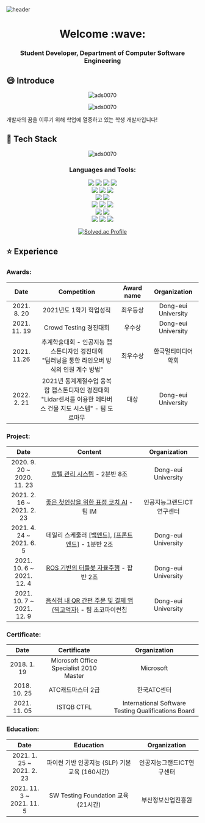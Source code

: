 ![header](https://capsule-render.vercel.app/api?type=wave&color=auto&height=300&section=header&text=An%20Dae%20Hyeon&animation=fadeIn&fontSize=90)

<h1 align=center>Welcome :wave:</h1>
<h3 align=center>Student Developer, Department of Computer Software Engineering</h3>

## :smile: Introduce
<p align="center"> <img src="https://komarev.com/ghpvc/?username=ads0070&label=Profile%20views&color=0e75b6&style=flat" alt="ads0070" /> 

<p align="center">
<img align="center" src="https://github-readme-stats.vercel.app/api?username=ads0070&show_icons=true&locale=en" alt="ads0070"/</p>
  
<p>개발자의 꿈을 이루기 위해 학업에 열중하고 있는 학생 개발자입니다!</p>

## :pencil: Tech Stack

<p align="center"><img align="center" src="https://github-readme-stats.vercel.app/api/top-langs?username=ads0070&show_icons=true&locale=en&layout=compact" alt="ads0070" /></p>

<h3 align="center">Languages and Tools:</h3>

<div align=center> 

  <img src="https://img.shields.io/badge/java-007396?style=flat&logo=java&logoColor=white">
  <img src="https://img.shields.io/badge/python-3776AB?style=flat&logo=python&logoColor=white"> 
  <img src="https://img.shields.io/badge/c++-00599C?style=flat&logo=c%2B%2B&logoColor=white">
  <img src="https://img.shields.io/badge/c-A8B9CC?style=flat&logo=c&logoColor=white">
  <br>
  
  <img src="https://img.shields.io/badge/html5-E34F26?style=flat&logo=html5&logoColor=white"> 
  <img src="https://img.shields.io/badge/css-1572B6?style=flat&logo=css3&logoColor=white"> 
  <img src="https://img.shields.io/badge/javascript-F7DF1E?style=flat&logo=javascript&logoColor=black"> 
  <br>
  
  <img src="https://img.shields.io/badge/oracle-F80000?style=flat&logo=oracle&logoColor=white"> 
  <img src="https://img.shields.io/badge/mysql-4479A1?style=flat&logo=mysql&logoColor=white"> 
  <br>
  
  <img src="https://img.shields.io/badge/ros-22314E?style=flat&logo=ros&logoColor=white">
  <img src="https://img.shields.io/badge/spring-6DB33F?style=flat&logo=spring&logoColor=white">
  <img src="https://img.shields.io/badge/android studio-3DDC84?style=flat&logo=android studio&logoColor=white">
  <br>

  <img src="https://img.shields.io/badge/linux-FCC624?style=flat&logo=linux&logoColor=black"> 
  <img src="https://img.shields.io/badge/apache tomcat-F8DC75?style=flat&logo=apachetomcat&logoColor=white">
  <br>
  
  <img src="https://img.shields.io/badge/github-181717?style=flat&logo=github&logoColor=white">
  <img src="https://img.shields.io/badge/git-F05032?style=flat&logo=git&logoColor=white">
  <img src="https://img.shields.io/badge/docker-2496ED?style=flat&logo=docker&logoColor=white">
  <br>
  
  [![Solved.ac Profile](http://mazassumnida.wtf/api/mini/generate_badge?boj=ads0070)](https://solved.ac/ads0070/)
  <br>
  
</div>

## :star: Experience

<h3 align="left">Awards:</h3>


|         Date         |                              Competition                              |         Award name         |                    Organization                    |
| :----------------: | :----------------------------------------------------------: | :----------------: | :------------------------------------------------: |
|  2021. 8. 20  |            2021년도 1학기 학업성적             |  최우등상  |                 Dong-eui University                 |
|  2021. 11. 19  |     Crowd Testing 경진대회      |  우수상  |               Dong-eui University                |
|  2021. 11.26  |     추계학술대회 - 인공지능 캡스톤디자인 경진대회<br>"딥러닝을 통한 라인오버 방식의 인원 계수 방법"     |  최우수상  |               한국멀티미디어학회                |
|  2022. 2. 21  |    2021년 동계계절수업 융복합 캡스톤디자인 경진대회<br>"Lidar센서를 이용한 메타버스 건물 지도 시스템" - 팀 도르마무    |  대상  |                     Dong-eui University                     |

<h3 align="left">Project:</h3>


|         Date         |                              Content                              |                    Organization                    |
| :----------------: | :----------------------------------------------------------: | :------------------------------------------------: |
|  2020. 9. 20 ~<br>2020. 11. 23  |            [호텔 관리 시스템](https://github.com/ads0070/hotel-management-program) - 2분반 8조             |                 Dong-eui University                 |
|  2021. 2. 16 ~<br>2021. 2. 23  |     [좋은 첫인상을 위한 표정 코치 AI](https://github.com/ads0070/Facial-expression-coach-AI) - 팀 IM      |               인공지능그랜드ICT연구센터                |
|  2021. 4. 24 ~<br>2021. 6. 5  |     데일리 스케줄러 [[백엔드]](https://github.com/ads0070/daily-scheduler-backend), [[프론트엔드]](https://github.com/ads0070/daily-scheduler-frontend) - 1분반 2조     |               Dong-eui University                |
|  2021. 10. 6 ~<br>2021. 12. 4  |     [ROS 기반의 터틀봇 자율주행](https://github.com/ads0070/ROS-based-Turtlebot-Autonomous-Driving) - 합반 2조     |               Dong-eui University                |
|  2021. 10. 7 ~<br>2021. 12. 9  |     [음식점 내 QR 간편 주문 및 결제 앱 (찍고먹자)](https://github.com/ads0070/QR-payment-application-and-server) - 팀 초코파이썬칩     |               Dong-eui University                |


<h3 align="left">Certificate:</h3>


|         Date         |                              Certificate                              |                    Organization                    |
| :----------------: | :----------------------------------------------------------: | :------------------------------------------------: |
|  2018. 1. 19  |     Microsoft Office Specialist 2010 Master      |               Microsoft                |
|  2018. 10. 25  |            ATC캐드마스터 2급             |                 한국ATC센터                 |
|  2021. 11. 05  |     ISTQB CTFL     |               International Software Testing Qualifications Board                |


<h3 align="left">Education:</h3>


|         Date         |                              Education                              |                    Organization                    |
| :----------------: | :----------------------------------------------------------: | :------------------------------------------------: |
|  2021. 1. 25 ~<br>2021. 2. 23  |            파이썬 기반 인공지능 (SLP) 기본교육 (160시간)            |                 인공지능그랜드ICT연구센터                 |
|  2021. 11. 3 ~<br>2021. 11. 5  |     SW Testing Foundation 교육 (21시간)     |               부산정보산업진흥원                |
